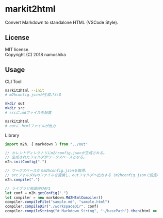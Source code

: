 # markit2html
Convert Markdown to standalone HTML (VSCode Style).

## License
MIT license.  
Copyright (C) 2018 namoshika

## Usage
CLI Tool
```bash
markit2html --init
# m2hconfig.jsonが生成される

mkdir out
mkdir src
# srcに.mdファイルを配置

markit2html
# outに.htmlファイルが出力
```

Library
```js
import m2h, { markdown } from "../out"

// カレントディレクトリにm2hconfig.jsonが生成される。
// 生成されたフォルダがワークスペースとなる。
m2h.initConfig(".")

// ワークスペースからm2hconfig.jsonを取得。
// srcフォルダ内のファイルを変換し、outフォルダへ出力する (m2hconfig.jsonで設定可能)
m2h.compile(".")

// ライブラリ用途向けAPI
let conf = m2h.getConfig(".")
let compiler = new markdown.Md2HtmlCompiler()
compiler.compileFile("sample.md", "sample.html")
compiler.compileDir("./workspaceDir", conf)
compiler.compileString("# Markdown String", "~/basePath").then(html => console.log(html))
```